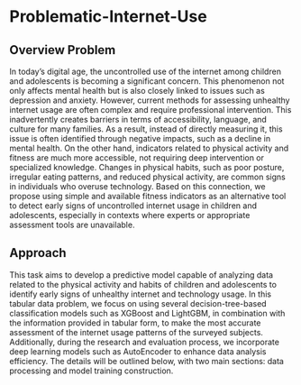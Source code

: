 # Problematic-Internet-Use
## Overview Problem
In today’s digital age, the uncontrolled use of the internet among children and adolescents is becoming a significant concern. This phenomenon not only affects mental health but is also closely linked to issues such as depression and anxiety. However, current methods for assessing unhealthy internet usage are often complex and require professional intervention. This inadvertently creates barriers in terms of accessibility, language, and culture for many families. As a result, instead of directly measuring it, this issue is often identified through negative impacts, such as a decline in mental health. On the other hand, indicators related to physical activity and fitness are much more accessible, not requiring deep intervention or specialized knowledge. Changes in physical habits, such as poor posture, irregular eating patterns, and reduced physical activity, are common signs in individuals who overuse technology. Based on this connection, we propose using simple and available fitness indicators as an alternative tool to detect early signs of uncontrolled internet usage in children and adolescents, especially in contexts where experts or appropriate assessment tools are unavailable.

## Approach
This task aims to develop a predictive model capable of analyzing data related to the physical activity and habits of children and adolescents to identify early signs of unhealthy internet and technology usage. In this tabular data problem, we focus on using several decision-tree-based classification models such as XGBoost and LightGBM, in combination with the information provided in tabular form, to make the most accurate assessment of the internet usage patterns of the surveyed subjects. Additionally, during the research and evaluation process, we incorporate deep learning models such as AutoEncoder to enhance data analysis efficiency. The details will be outlined below, with two main sections: data processing and model training construction.

